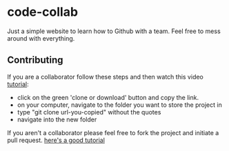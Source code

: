# code-collab

Just a simple website to learn how to Github with a team. Feel free to mess around with everything.

## Contributing

If you are a collaborator follow these steps and then watch this video [tutorial](https://www.youtube.com/watch?v=MnUd31TvBoU):
* click on the green 'clone or download' button and copy the link.
* on your computer, navigate to the folder you want to store the project in
* type "git clone url-you-copied" without the quotes
* navigate into the new folder


If you aren't a collaborator please feel free to fork the project and initiate a pull request.
[here's a good tutorial](https://www.youtube.com/watch?v=_NrSWLQsDL4)
